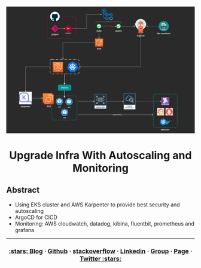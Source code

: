 <p align="center">
  <a href="https://dev.to/vumdao">
    <img alt="Upgrade Infra With Autoscaling and Monitoring" src="upgrade-infra.png" width="1100" />
  </a>
</p>
<h1 align="center">
  <div><b>Upgrade Infra With Autoscaling and Monitoring</b></div>
</h1>

## Abstract
- Using EKS cluster and AWS Karpenter to provide best security and autoscaling
- ArgoCD for CICD
- Monitoring: AWS cloudwatch, datadog, kibina, fluentbit, prometheus and grafana

---

<h3 align="center">
  <a href="https://dev.to/vumdao">:stars: Blog</a>
  <span> · </span>
  <a href="https://github.com/vumdao">Github</a>
  <span> · </span>
  <a href="https://stackoverflow.com/users/11430272/vumdao">stackoverflow</a>
  <span> · </span>
  <a href="https://www.linkedin.com/in/vu-dao-9280ab43/">Linkedin</a>
  <span> · </span>
  <a href="https://www.linkedin.com/groups/12488649/">Group</a>
  <span> · </span>
  <a href="https://www.facebook.com/CloudOpz-104917804863956">Page</a>
  <span> · </span>
  <a href="https://twitter.com/VuDao81124667">Twitter :stars:</a>
</h3>
